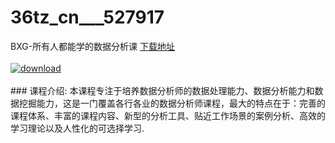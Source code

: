 # 36tz_cn___527917
BXG-所有人都能学的数据分析课
[下载地址](http://www.36tz.cn/article/527917 "下载地址")
<br/></br>[![download](http://36tz.cn/muke_img/2019_10_2-39-300x153.png "下载地址")](http://www.36tz.cn/article/527917 "下载地址")
<br/></br>### 课程介绍:
本课程专注于培养数据分析师的数据处理能力、数据分析能力和数据挖掘能力，这是一门覆盖各行各业的数据分析师课程，最大的特点在于：完善的课程体系、丰富的课程内容、新型的分析工具、贴近工作场景的案例分析、高效的学习理论以及人性化的可选择学习.


 
